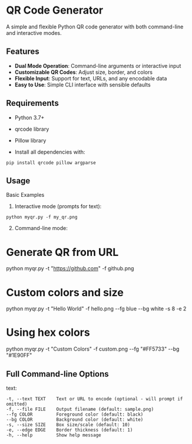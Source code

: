 # QR Code Generator

A simple and flexible Python QR code generator with both command-line and interactive modes.

##  Features

- **Dual Mode Operation**: Command-line arguments or interactive input
- **Customizable QR Codes**: Adjust size, border, and colors
- **Flexible Input**: Support for text, URLs, and any encodable data
- **Easy to Use**: Simple CLI interface with sensible defaults


## Requirements

- Python 3.7+

- qrcode library

- Pillow library

- Install all dependencies with:

```
pip install qrcode pillow argparse
```
## Usage
Basic Examples
1. Interactive mode (prompts for text):

```
python myqr.py -f my_qr.png
```
2. Command-line mode:

# Generate QR from URL
python myqr.py -t "https://github.com" -f github.png

# Custom colors and size
python myqr.py -t "Hello World" -f hello.png --fg blue --bg white -s 8 -e 2

# Using hex colors
python myqr.py -t "Custom Colors" -f custom.png --fg "#FF5733" --bg "#1E90FF"

## Full Command-line Options
text:
```
-t, --text TEXT    Text or URL to encode (optional - will prompt if omitted)
-f, --file FILE    Output filename (default: sample.png)
--fg COLOR         Foreground color (default: black)
--bg COLOR         Background color (default: white)
-s, --size SIZE    Box size/scale (default: 10)
-e, --edge EDGE    Border thickness (default: 1)
-h, --help         Show help message
```
